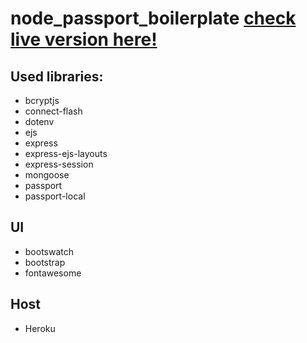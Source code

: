 # node_passport_boilerplate [check live version here!](https://node-passport-boilerplate.herokuapp.com/)

## Used libraries:
  - bcryptjs
  - connect-flash
  - dotenv
  - ejs
  - express
  - express-ejs-layouts
  - express-session
  - mongoose
  - passport
  - passport-local
## UI
  - bootswatch
  - bootstrap
  - fontawesome
## Host
  - Heroku